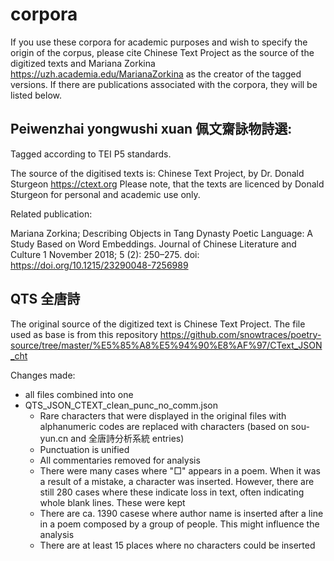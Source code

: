 # corpora

If you use these corpora for academic purposes and wish to specify the origin of the corpus, please cite Chinese Text Project as the source of the digitized texts and Mariana Zorkina https://uzh.academia.edu/MarianaZorkina as the creator of the tagged versions. If there are publications associated with the corpora, they will be listed below.

## Peiwenzhai yongwushi xuan 佩文齋詠物詩選:

Tagged according to TEI P5 standards.

The source of the digitised texts is:
Chinese Text Project, by Dr. Donald Sturgeon https://ctext.org
Please note, that the texts are licenced by Donald Sturgeon for personal and academic use only.

Related publication:

Mariana Zorkina; Describing Objects in Tang Dynasty Poetic Language: A Study Based on Word Embeddings. Journal of Chinese Literature and Culture 1 November 2018; 5 (2): 250–275. doi: https://doi.org/10.1215/23290048-7256989

## QTS 全唐詩
The original source of the digitized text is Chinese Text Project.
The file used as base is from this repository https://github.com/snowtraces/poetry-source/tree/master/%E5%85%A8%E5%94%90%E8%AF%97/CText_JSON_cht

Changes made:
- all files combined into one
- QTS_JSON_CTEXT_clean_punc_no_comm.json
  - Rare characters that were displayed in the original files with alphanumeric codes are replaced with characters (based on sou-yun.cn and 全唐詩分析系統 entries)
  - Punctuation is unified
  - All commentaries removed for analysis
  - There were many cases where "□" appears in a poem. When it was a result of a mistake, a character was inserted. However, there are still 280 cases where these indicate loss in text, often indicating whole blank lines. These were kept
  - There are ca. 1390 casese where author name is inserted after a line in a poem composed by a group of people. This might influence the analysis
  - There are at least 15 places where no characters could be inserted


